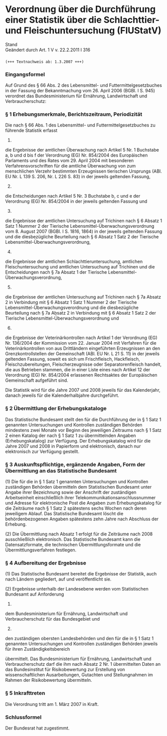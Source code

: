 Verordnung über die Durchführung einer Statistik über die Schlachttier- und Fleischuntersuchung (FlUStatV)
==========================================================================================================

Stand  
Geändert durch Art. 1 V v. 22.2.2011 I 316

### 

```
(+++ Textnachweis ab: 1.3.2007 +++)
```

### Eingangsformel

Auf Grund des § 66 Abs. 2 des Lebensmittel- und Futtermittelgesetzbuches in der Fassung der Bekanntmachung vom 26. April 2006 (BGBl. I S. 945) verordnet das Bundesministerium für Ernährung, Landwirtschaft und Verbraucherschutz:

### § 1 Erhebungsmerkmale, Berichtszeitraum, Periodizität

Die nach § 66 Abs. 1 des Lebensmittel- und Futtermittelgesetzbuches zu führende Statistik erfasst

1.  
die Ergebnisse der amtlichen Überwachung nach Artikel 5 Nr. 1 Buchstabe a, b und d bis f der Verordnung (EG) Nr. 854/2004 des Europäischen Parlaments und des Rates vom 29. April 2004 mit besonderen Verfahrensvorschriften für die amtliche Überwachung von zum menschlichen Verzehr bestimmten Erzeugnissen tierischen Ursprungs (ABl. EU Nr. L 139 S. 206, Nr. L 226 S. 83) in der jeweils geltenden Fassung,

2.  
die Entscheidungen nach Artikel 5 Nr. 3 Buchstabe b, c und e der Verordnung (EG) Nr. 854/2004 in der jeweils geltenden Fassung und

3.  
die Ergebnisse der amtlichen Untersuchung auf Trichinen nach § 6 Absatz 1 Satz 1 Nummer 2 der Tierische Lebensmittel-Überwachungsverordnung vom 8. August 2007 (BGBl. I S. 1816, 1864) in der jeweils geltenden Fassung und die diesbezügliche Beurteilung nach § 6 Absatz 1 Satz 2 der Tierische Lebensmittel-Überwachungsverordnung,

4.  
die Ergebnisse der amtlichen Schlachttieruntersuchung, amtlichen Fleischuntersuchung und amtlichen Untersuchung auf Trichinen und die Entscheidungen nach § 7a Absatz 1 der Tierische Lebensmittel- Überwachungsverordnung,

5.  
die Ergebnisse der amtlichen Untersuchung auf Trichinen nach § 7a Absatz 2 in Verbindung mit § 6 Absatz 1 Satz 1 Nummer 2 der Tierische Lebensmittel-Überwachungsverordnung und die diesbezügliche Beurteilung nach § 7a Absatz 2 in Verbindung mit § 6 Absatz 1 Satz 2 der Tierische Lebensmittel-Überwachungsverordnung und

6.  
die Ergebnisse der Veterinärkontrollen nach Artikel 1 der Verordnung (EG) Nr. 136/2004 der Kommission vom 22. Januar 2004 mit Verfahren für die Veterinärkontrollen von aus Drittländern eingeführten Erzeugnissen an den Grenzkontrollstellen der Gemeinschaft (ABl. EU Nr. L 21 S. 11) in der jeweils geltenden Fassung, soweit es sich um Frischfleisch, Hackfleisch, Fleischzubereitungen, Fleischerzeugnisse oder Separatorenfleisch handelt, die aus Betrieben stammen, die in einer Liste eines nach Artikel 12 der Verordnung (EG) Nr. 854/2004 erlassenen Rechtsaktes der Europäischen Gemeinschaft aufgeführt sind.

Die Statistik wird für die Jahre 2007 und 2008 jeweils für das Kalenderjahr, danach jeweils für die Kalenderhalbjahre durchgeführt.

### § 2 Übermittlung der Erhebungskataloge

Das Statistische Bundesamt stellt den für die Durchführung der in § 1 Satz 1 genannten Untersuchungen und Kontrollen zuständigen Behörden mindestens zwei Monate vor Beginn des jeweiligen Zeitraums nach § 1 Satz 2 einen Katalog der nach § 1 Satz 1 zu übermittelnden Angaben (Erhebungskatalog) zur Verfügung. Der Erhebungskatalog wird für die Jahre 2007 und 2008 in Papierform und elektronisch, danach nur elektronisch zur Verfügung gestellt.

### § 3 Auskunftspflichtige, ergänzende Angaben, Form der Übermittlung an das Statistische Bundesamt

(1) Die für die in § 1 Satz 1 genannten Untersuchungen und Kontrollen zuständigen Behörden übermitteln dem Statistischen Bundesamt unter Angabe ihrer Bezeichnung sowie der Anschrift der zuständigen Arbeitseinheit einschließlich ihrer Telekommunikationsanschlussnummer und Adresse für elektronische Post die Angaben zum Erhebungskatalog für die Zeiträume nach § 1 Satz 2 spätestens sechs Wochen nach deren jeweiligem Ablauf. Das Statistische Bundesamt löscht die behördenbezogenen Angaben spätestens zehn Jahre nach Abschluss der Erhebung.

(2) Die Übermittlung nach Absatz 1 erfolgt für die Zeiträume nach 2008 ausschließlich elektronisch. Das Statistische Bundesamt kann die Datensatzformate, die technischen Übermittlungsformate und die Übermittlungsverfahren festlegen.

### § 4 Aufbereitung der Ergebnisse

(1) Das Statistische Bundesamt bereitet die Ergebnisse der Statistik, auch nach Ländern gegliedert, auf und veröffentlicht sie.

(2) Ergebnisse unterhalb der Landesebene werden vom Statistischen Bundesamt auf Anforderung

1.  
dem Bundesministerium für Ernährung, Landwirtschaft und Verbraucherschutz für das Bundesgebiet und

2.  
den zuständigen obersten Landesbehörden und den für die in § 1 Satz 1 genannten Untersuchungen und Kontrollen zuständigen Behörden jeweils für ihren Zuständigkeitsbereich

übermittelt. Das Bundesministerium für Ernährung, Landwirtschaft und Verbraucherschutz darf die ihm nach Absatz 2 Nr. 1 übermittelten Daten an das Bundesinstitut für Risikobewertung zur Erstellung von wissenschaftlichen Ausarbeitungen, Gutachten und Stellungnahmen im Rahmen der Risikobewertung übermitteln.

### § 5 Inkrafttreten

Die Verordnung tritt am 1. März 2007 in Kraft.

### Schlussformel

Der Bundesrat hat zugestimmt.
